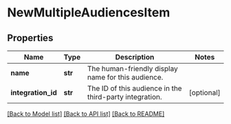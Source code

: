 # NewMultipleAudiencesItem

## Properties
Name | Type | Description | Notes
------------ | ------------- | ------------- | -------------
**name** | **str** | The human-friendly display name for this audience. | 
**integration_id** | **str** | The ID of this audience in the third-party integration. | [optional] 

[[Back to Model list]](../README.md#documentation-for-models) [[Back to API list]](../README.md#documentation-for-api-endpoints) [[Back to README]](../README.md)


